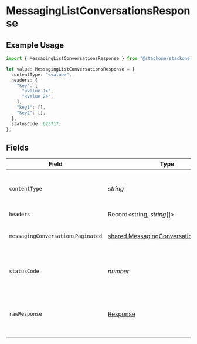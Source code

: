 # MessagingListConversationsResponse

## Example Usage

```typescript
import { MessagingListConversationsResponse } from "@stackone/stackone-client-ts/sdk/models/operations";

let value: MessagingListConversationsResponse = {
  contentType: "<value>",
  headers: {
    "key": [
      "<value 1>",
      "<value 2>",
    ],
    "key1": [],
    "key2": [],
  },
  statusCode: 623717,
};
```

## Fields

| Field                                                                                                   | Type                                                                                                    | Required                                                                                                | Description                                                                                             |
| ------------------------------------------------------------------------------------------------------- | ------------------------------------------------------------------------------------------------------- | ------------------------------------------------------------------------------------------------------- | ------------------------------------------------------------------------------------------------------- |
| `contentType`                                                                                           | *string*                                                                                                | :heavy_check_mark:                                                                                      | HTTP response content type for this operation                                                           |
| `headers`                                                                                               | Record<string, *string*[]>                                                                              | :heavy_check_mark:                                                                                      | N/A                                                                                                     |
| `messagingConversationsPaginated`                                                                       | [shared.MessagingConversationsPaginated](../../../sdk/models/shared/messagingconversationspaginated.md) | :heavy_minus_sign:                                                                                      | The list of conversations was retrieved.                                                                |
| `statusCode`                                                                                            | *number*                                                                                                | :heavy_check_mark:                                                                                      | HTTP response status code for this operation                                                            |
| `rawResponse`                                                                                           | [Response](https://developer.mozilla.org/en-US/docs/Web/API/Response)                                   | :heavy_check_mark:                                                                                      | Raw HTTP response; suitable for custom response parsing                                                 |